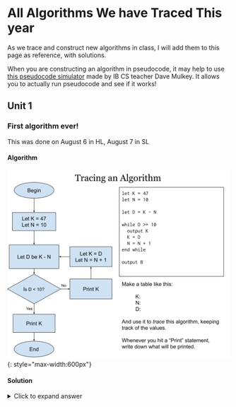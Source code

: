 # All Algorithms We have Traced This year

As we trace and construct new algorithms in class, I will add them to this page as reference, with solutions.

When you are constructing an algorithm in pseudocode, it may help to use [this pseudocode simulator](http://ibcomp.fis.edu/pseudocode/pcode.html) made by IB CS teacher Dave Mulkey. It allows you to actually run pseudocode and see if it works!

## Unit 1

### First algorithm ever!

This was done on August 6 in HL, August 7 in SL

#### Algorithm

![First traced algorithm](algorithm_images/algorithm1.svg){: style="max-width:600px"}

#### Solution

<details markdown="1"><summary>Click to expand answer</summary>
```
K:  47  37  26  14
N:  10  11  12  13
D:  37  26  14  1

Output: 47  37  26  14
```
</details>

### Algorithm 2

This was done on August 8 in HL, August 9 in SL

#### Algorithm

![Second traced algorithm](algorithm_images/algorithm2.svg){: style="max-width:600px"}

#### Solution

<details markdown="1"><summary>Click to expand answer</summary>
```
Run 1
T: 42 31 20 9
F: 11
Output: 9

Run 2
T: 19 9
F: 10
Output: 9

Run 3
T: 25 20 15 10 5 0
F: 5
Output: 0

The output is the REMAINDER when T is divided by F.
```
</details>

### Algorithm 3

This was done on August 12 in HL, August 13 in SL. This comes directly from the May 2018 SL Paper.

#### Prior Knowledge Needed

You need to know that `A mod B` means "The remainder when A is divided by B". So the value of `11 mod 3` is `2`, because 11/3 is 3 with a remainder of 2.

You also need to know that `A div B` means to do division but drop the decimal part (not round, just ignore it!) So the value of `11 div 3` is 3.

#### Algorithm

![Third traced algorithm](algorithm_images/algorithm3.png){: style="max-width:600px"}

#### Solution

<details markdown="1"><summary>Click to expand answer</summary>
```
K: 47 23 11
N: 10 10 10

Output: 47 23 11
```
</details>

### Algorithm 4

Trace for N = 6 and N = 7

#### Algorithm

```
SUM = 0
loop COUNT from 1 to (N div 2)
    if N mod COUNT = 0 then
        SUM = SUM + COUNT
    end if
end loop
if SUM = N then
    output "perfect"
else
    output "not perfect"
end if
```

#### Solution


<details markdown="1"><summary>Click to expand answer</summary>
```
SUM:    0   1    3    6
COUNT:    1    2    3
N:      6

Output: "perfect"


SUM:    0   1    1    1
COUNT:    1    2    3
N:      7

Output: "not perfect"
```
</details>

### Algorithm 4

Introducing arrays!

#### Algorithm

Trace the algorithm below for `STOCKS = [42, 11, 6, 3]`

```
COUNT = 0
TOTAL = 0

loop N from 0 to STOCKS.length - 1
    if STOCKS[N] ≠ 0 then
        COUNT = COUNT + 1
        TOTAL = TOTAL + STOCK[N]
    end if
end loop

if COUNT ≠ 0 then
    AVERAGE = TOTAL / COUNT
    output "Average = ", AVERAGE
else
    output "There are no non-zero values"
end if
```

#### Solution

<details markdown="1"><summary>Click to expand answer</summary>
```
STOCKS = [42, 11, 6, 3]

N:      0   1   2   3
COUNT:  1   2   3   4
TOTAL: 0  42  53  59  62
AVERAGE:                 15.5

output: "Average = 15.5"
```
</details>

### Algorithm 5

Construct code that would accept an array of strings named FIRST and an array of strings named LAST (you can assume they are the same length) and loop through both of them, outputting the joined names in LAST, FIRST format.

#### Some possible solutions

##### Pseudocode

<details markdown="1"><summary>Click to expand answer</summary>
```
loop N from 0 to FIRST.length - 1
    output LAST[N], ", ", FIRST[N]
end loop
```
</details>

##### Typescript

```ts
for (let i = 0; i < FIRST.length; i++) {
  output(LAST[i] + ", " + FIRST[i]);
}
```
{:.spoiler}

### Algorithm 6

Collections!

#### Algorithm

Trace the algorithm below for a collection NAMES with the values {David, Jake, Ross, David, Jim}

```
// Assume LIST is an array with plenty of room, but currently empty

COUNT = 0 // number of names currently added to array LIST
loop while NAMES.hasNext() 
    DATA = NAMES.getNext()

    FOUND = false
    loop POS from 0 to COUNT - 1
        if DATA = LIST[POS] then
            FOUND = TRUE
        end if
    end loop

    if FOUND = false then
        LIST[COUNT] = DATA
        COUNT = COUNT + 1
    end if
end loop

output LIST
```

#### Solution

<details markdown="1"><summary>Click to expand answer</summary>
```
LIST:   []          [David]        [David, Jake]     [David,Jake,Ross]    //same    [David,Jake,Ross,Jim]
COUNT:  0              1               2               3                  //same
DATA:      David            Jake                Ross                    David           Jim
FOUND:       f                 f   f             f f                      t t t       f f f f f
POS:                             0              0 1                      0 1 2         0 1 2 3

output: [David, Jake, Ross, Jim]

This algorithm moves items from a list to an array, ignoring duplicate values
```
</details>

### Algorithm 7

Imagine you have an array called SCORES that represents all the scores a player has earned on a video game (all positive numbers). The array is NOT sorted. Construct an algorithm that finds the highest score and outputs the sentence "Your high score is: ____" (with the correct high score in the blank). NOTE: You should NOT initialize SCORES in your algorithm - you should assume it exists before your algorithm starts.

#### Solution

<details markdown="1"><summary>Click to expand answer</summary>
```python
HIGH=0
loop i from 0 to SCORES.length
  if SCORES[i]>HIGH then
    HIGH=SCORES[i]
  end if
end loop
output "Your high score is " + HIGH

# to test your own code, add the line SCORES = [1, 44, 2, 4] above your algorithm
# in the simulator linked at top, and look for output "Your high score is 44".
```
</details>

### Algorithm 8

Construct an algorithm identical to the one for algorithm 7, but using an IB Collection called SCORES rather than an array.

#### Solution

<details markdown="1"><summary>Click to expand answer</summary>
```python
SCORES.resetNext()
HIGH = 0
loop while SCORES.hasNext()
  A = SCORES.getNext()
  if A > HIGH then
    HIGH = A
  end if
end loop
output "Your high score is " + HIGH

# To test your own code, add the lines below before your algorithm in the simulator:
#  SCORES = new Collection()
#  SCORES.addItem(1)
#  SCORES.addItem(44)
#  SCORES.addItem(3)

# If your code runs correctly, the output will be "Your high score is 44".
```
</details>


### Algorithm 9

Predict the output of the code below. The `firstLetter` function returns the first letter of a string.

#### Algorithm

```python
NAMES = new Collection()

NAMES.addItem("Bob")
NAMES.addItem("Dave")
NAMES.addItem("Betty")
NAMES.addItem("Kim")
NAMES.addItem("Debbie")
NAMES.addItem("Lucy")

NAMES.resetNext()

loop while NAMES.hasNext()
    NAME = NAMES.getNext()
    if firstLetter(NAME) = "D" then
      output NAME
    end if
end loop
```

#### Solution

<details markdown="1"><summary>Click to expand answer</summary>
```
Dave
Debbie
```
</details>

### Algorithm 10

Imagine you have an IB collection called NAMES. Construct an algorithm that will take the collection and output a single sentence in the form `The names are: {Bob Mary Joe Dave }`

#### Solution

<details markdown="1"><summary>Click to expand answer</summary>
```python
OUT = "The names are: {"
NAMES.resetNext()
loop while NAMES.hasNext()
  OUT = OUT + NAMES.getNext() + " "
end loop
OUT = OUT + "}"
output OUT

# You can check your answer by copying the NAMES setup information from Algorithm 9
# into the pseudocode simulator then adding your algorithm underneath
# but remember, if your pseudocode isn't perfect you can still get full credit
```
</details>

  